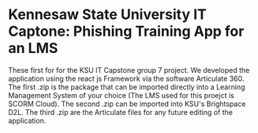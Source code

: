 # Kennesaw State University IT Captone: Phishing Training App for an LMS

These first for for the KSU IT Capstone group 7 project. We developed the application using the react js Framework via the software Articulate 360. The first .zip is the package that can be imported directly into a Learning Management System of your choice (The LMS used for this proejct is SCORM Cloud). The second .zip can be imported into KSU's Brightspace D2L. The third .zip are the Articulate files for any future editing of the application.
